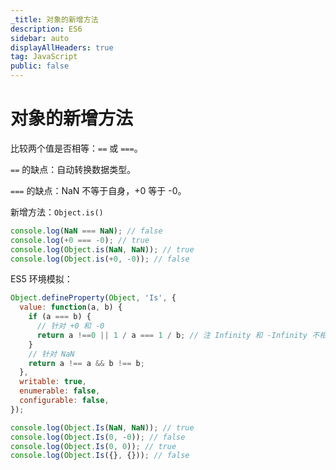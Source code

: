 ```yaml
---
_title: 对象的新增方法
description: ES6
sidebar: auto
displayAllHeaders: true
tag: JavaScript
public: false
---
```


# 对象的新增方法

比较两个值是否相等：```==``` 或  ```===```。

```==``` 的缺点：自动转换数据类型。

```===``` 的缺点：NaN 不等于自身，+0 等于 -0。

新增方法：```Object.is()```

```js
console.log(NaN === NaN); // false
console.log(+0 === -0); // true
console.log(Object.is(NaN, NaN)); // true
console.log(Object.is(+0, -0)); // false
```

ES5 环境模拟：

```js
Object.defineProperty(Object, 'Is', {
  value: function(a, b) {
    if (a === b) {
      // 针对 +0 和 -0
      return a !==0 || 1 / a === 1 / b; // 注 Infinity 和 -Infinity 不相等，1 / 0 为 Infinity，1 / -0 为 -Infinity
    }
    // 针对 NaN
    return a !== a && b !== b;
  },
  writable: true,
  enumerable: false,
  configurable: false,
});

console.log(Object.Is(NaN, NaN)); // true
console.log(Object.Is(0, -0)); // false
console.log(Object.Is(0, 0)); // true
console.log(Object.Is({}, {})); // false
```

